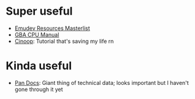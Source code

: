 # Super useful
- [Emudev Resources Masterlist](https://gbdev.io/list.html#emulator-development)
- [GBA CPU Manual](http://marc.rawer.de/Gameboy/Docs/GBCPUman.pdf)
- [Cinoop](https://cturt.github.io/cinoop.html): Tutorial that's saving my life rn

# Kinda useful
- [Pan Docs](https://gbdev.gg8.se/files/docs/mirrors/pandocs.html): Giant thing of technical data; looks important but I haven't gone through it yet